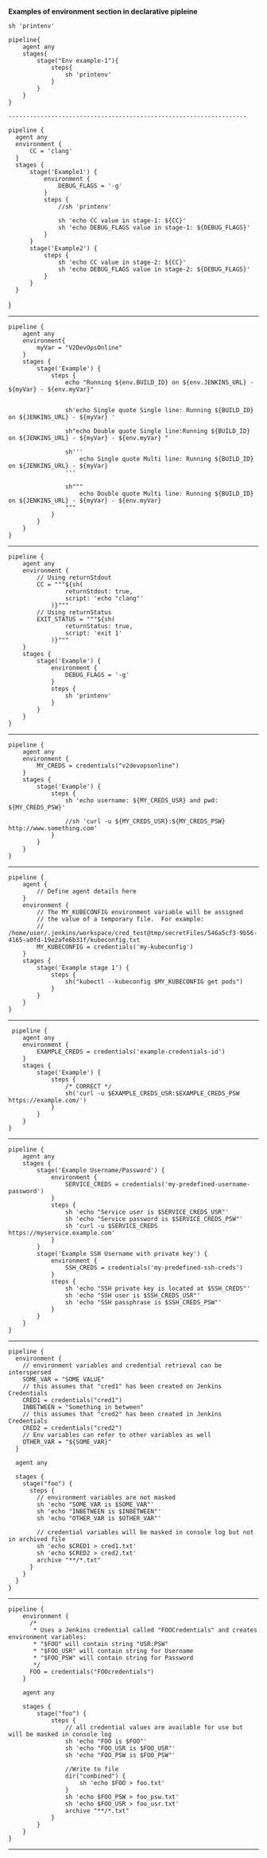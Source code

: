 **Examples of environment section in declarative pipleine**

  
    sh 'printenv'
    
    pipeline{
        agent any
        stages{
            stage("Env example-1"){
                steps{
                    sh 'printenv'
                }
            }
        }
    }
    
    -------------------------------------------------------------------
    
    pipeline {
      agent any
      environment { 
          CC = 'clang'
      }
      stages {
          stage('Example1') {
              environment { 
                  DEBUG_FLAGS = '-g'
              }
              steps {
                  //sh 'printenv'

                  sh 'echo CC value in stage-1: ${CC}'
                  sh 'echo DEBUG_FLAGS value in stage-1: ${DEBUG_FLAGS}'
              }
          }
          stage('Example2') {
              steps {
                  sh 'echo CC value in stage-2: ${CC}'
                  sh 'echo DEBUG_FLAGS value in stage-2: ${DEBUG_FLAGS}'
              }
          }
      }
  }

-------------------------------------------

    pipeline {
        agent any
        environment{
            myVar = "V2DevOpsOnline"
        }
        stages {
            stage('Example') {
                steps {
                    echo "Running ${env.BUILD_ID} on ${env.JENKINS_URL} - ${myVar} - ${env.myVar}"


                    sh'echo Single quote Single line: Running ${BUILD_ID} on ${JENKINS_URL} - ${myVar} '

                    sh"echo Double quote Single line:Running ${BUILD_ID} on ${JENKINS_URL} - ${myVar} - ${env.myVar} "

                    sh'''
                        echo Single quote Multi line: Running ${BUILD_ID} on ${JENKINS_URL} - ${myVar}
                    '''

                    sh"""
                        echo Double quote Multi line: Running ${BUILD_ID} on ${JENKINS_URL} - ${myVar} - ${env.myVar} 
                    """
                }
            }
        }
    }
----------------------------

    pipeline {
        agent any 
        environment {
            // Using returnStdout
            CC = """${sh(
                    returnStdout: true,
                    script: 'echo "clang"'
                )}""" 
            // Using returnStatus
            EXIT_STATUS = """${sh(
                    returnStatus: true,
                    script: 'exit 1'
                )}"""
        }
        stages {
            stage('Example') {
                environment {
                    DEBUG_FLAGS = '-g'
                }
                steps {
                    sh 'printenv'
                }
            }
        }
    }
--------------------------------

    pipeline {
        agent any 
        environment {
            MY_CREDS = credentials("v2devopsonline")
        }
        stages {
            stage('Example') {
                steps {
                    sh 'echo username: ${MY_CREDS_USR} and pwd: ${MY_CREDS_PSW}'
                    
                    //sh 'curl -u ${MY_CREDS_USR}:${MY_CREDS_PSW} http://www.something.com'
                }
            }
        }
    }
----------------------------------

    pipeline {
        agent {
            // Define agent details here
        }
        environment {
            // The MY_KUBECONFIG environment variable will be assigned
            // the value of a temporary file.  For example:
            //   /home/user/.jenkins/workspace/cred_test@tmp/secretFiles/546a5cf3-9b56-4165-a0fd-19e2afe6b31f/kubeconfig.txt
            MY_KUBECONFIG = credentials('my-kubeconfig')
        }
        stages {
            stage('Example stage 1') {
                steps {
                    sh("kubectl --kubeconfig $MY_KUBECONFIG get pods")
                }
            }
        }
    }
 -----------------------------
 
     pipeline {
        agent any
        environment {
            EXAMPLE_CREDS = credentials('example-credentials-id')
        }
        stages {
            stage('Example') {
                steps {
                    /* CORRECT */
                    sh('curl -u $EXAMPLE_CREDS_USR:$EXAMPLE_CREDS_PSW https://example.com/')
                }
            }
        }
    }
----------------------

    pipeline {
        agent any
        stages {
            stage('Example Username/Password') {
                environment {
                    SERVICE_CREDS = credentials('my-predefined-username-password')
                }
                steps {
                    sh 'echo "Service user is $SERVICE_CREDS_USR"'
                    sh 'echo "Service password is $SERVICE_CREDS_PSW"'
                    sh 'curl -u $SERVICE_CREDS https://myservice.example.com'
                }
            }
            stage('Example SSH Username with private key') {
                environment {
                    SSH_CREDS = credentials('my-predefined-ssh-creds')
                }
                steps {
                    sh 'echo "SSH private key is located at $SSH_CREDS"'
                    sh 'echo "SSH user is $SSH_CREDS_USR"'
                    sh 'echo "SSH passphrase is $SSH_CREDS_PSW"'
                }
            }
        }
    }
----------------------------

    pipeline {
      environment {
        // environment variables and credential retrieval can be interspersed
        SOME_VAR = "SOME VALUE"
        // this assumes that "cred1" has been created on Jenkins Credentials
        CRED1 = credentials("cred1")
        INBETWEEN = "Something in between"
        // this assumes that "cred2" has been created in Jenkins Credentials
        CRED2 = credentials("cred2")
        // Env variables can refer to other variables as well
        OTHER_VAR = "${SOME_VAR}"
      }

      agent any

      stages {
        stage("foo") {
          steps {
            // environment variables are not masked
            sh 'echo "SOME_VAR is $SOME_VAR"'
            sh 'echo "INBETWEEN is $INBETWEEN"'
            sh 'echo "OTHER_VAR is $OTHER_VAR"'

            // credential variables will be masked in console log but not in archived file
            sh 'echo $CRED1 > cred1.txt'
            sh 'echo $CRED2 > cred2.txt'
            archive "**/*.txt"
          }
        }
      }
    }
    
----------------------------

    pipeline {
        environment {
          /*
           * Uses a Jenkins credential called "FOOCredentials" and creates environment variables:
           * "$FOO" will contain string "USR:PSW"
           * "$FOO_USR" will contain string for Username
           * "$FOO_PSW" will contain string for Password
           */
          FOO = credentials("FOOcredentials")
        }

        agent any

        stages {
            stage("foo") {
                steps {
                    // all credential values are available for use but will be masked in console log
                    sh 'echo "FOO is $FOO"'
                    sh 'echo "FOO_USR is $FOO_USR"'
                    sh 'echo "FOO_PSW is $FOO_PSW"'

                    //Write to file
                    dir("combined") {
                        sh 'echo $FOO > foo.txt'
                    }
                    sh 'echo $FOO_PSW > foo_psw.txt'
                    sh 'echo $FOO_USR > foo_usr.txt'
                    archive "**/*.txt"
                }
            }
        }
    }

----------------------------

